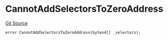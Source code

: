 # CannotAddSelectorsToZeroAddress
[Git Source](https://github.com/thrackle-io/rules-protocol/blob/63b22fe4cc7ce8c74a4c033635926489351a3581/src/diamond/core/DiamondCut/DiamondCutLib.sol)


```solidity
error CannotAddSelectorsToZeroAddress(bytes4[] _selectors);
```

